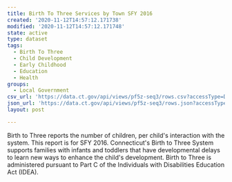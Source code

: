 ```yaml
---
title: Birth To Three Services by Town SFY 2016
created: '2020-11-12T14:57:12.171738'
modified: '2020-11-12T14:57:12.171748'
state: active
type: dataset
tags:
  - Birth To Three
  - Child Development
  - Early Childhood
  - Education
  - Health
groups:
  - Local Government
csv_url: 'https://data.ct.gov/api/views/pf5z-seq3/rows.csv?accessType=DOWNLOAD'
json_url: 'https://data.ct.gov/api/views/pf5z-seq3/rows.json?accessType=DOWNLOAD'
layout: post

---
```

Birth to Three reports the number of children, per child's interaction with the system. This report is for SFY 2016. Connecticut's Birth to Three System supports families with infants and toddlers that have developmental delays to learn new ways to enhance the child's development. Birth to Three is administered pursuant to Part C of the Individuals with Disabilities Education Act (IDEA).
